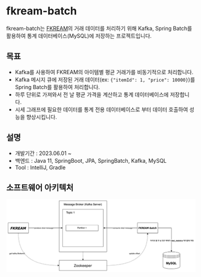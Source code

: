 # fkream-batch

fkream-batch는 [FKREAM](https://github.com/f-lab-edu/FKREAM)의 거래 데이터를 처리하기 위해 Kafka, Spring Batch를
활용하여 통계 데이터베이스(MySQL)에 저장하는 프로젝트입니다.

## 목표

- Kafka를 사용하여 FKREAM의 아이템별 평균 거래가를 비동기적으로 처리합니다.
- Kafka 메시지 큐에 저장된 거래 데이터(ex: `{"itemId": 1, "price": 10000}`)를 Spring Batch를 활용하여 처리합니다.
- 하루 단위로 가져와서 전 날 평균 가격을 계산하고 통계 데이터베이스에 저장합니다.
- 시세 그래프에 필요한 데이터를 통계 전용 데이터베이스로 부터 데이터 호출하여 성능을 향상시킵니다.

## 설명

- 개발기간 : 2023.06.01 ~
- 백엔드 : Java 11, SpringBoot, JPA, SpringBatch, Kafka, MySQL
- Tool : IntelliJ, Gradle

## 소프트웨어 아키텍처

![img.png](img.png)